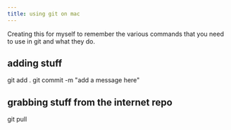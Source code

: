 ```yaml
---
title: using git on mac
---
```


Creating this for myself to remember the various commands that you need to use in git and what they do. 

## adding stuff

git add .
git commit -m "add a message here"

## grabbing stuff from the internet repo

git pull 